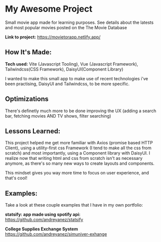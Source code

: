 # My Awesome Project

Small movie app made for learning purposes. See details about the latests and most popular movies posted on the The Movie Database

**Link to project:** https://movietorapp.netlify.app/

## How It's Made:

**Tech used:** Vite (Javascript Tooling), Vue (Javascript Framework), Tailwindcss(CSS Framework), DaisyUI(Component Library)

I wanted to make this small app to make use of recent technologies i've been practising, DaisyUI and Tailwindcss, to be more specific.

## Optimizations

There's definetly much more to be done improving the UX (adding a search bar, fetching movies AND TV shows, filter searching)

## Lessons Learned:

This project helped me get more familiar with Axios (promise based HTTP Client), using a utility-first css Framework (I tend to make all the css from scratch) and most importantly,
using a Component library with DaisyUI. I realize now that writing html and css from scratch isn't as necessary anymore, as there's so many new ways to create layouts and components.

This mindset gives you way more time to focus on user experience, and that's cool!

## Examples:

Take a look at these couple examples that I have in my own portfolio:

**statsify: app made using spotify api:** https://github.com/andreyanez/statsify

**College Supplies Exchange System** https://github.com/andreyanez/simuniver-exhange
